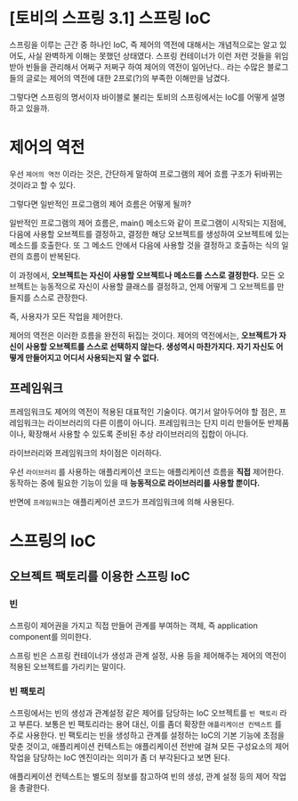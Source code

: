 # [토비의 스프링 3.1] 스프링 IoC

스프링을 이루는 근간 중 하나인 IoC, 즉 제어의 역전에 대해서는 개념적으로는 알고 있어도, 사실 완벽하게 이해는 못했던 상태였다. 스프링 컨테이너가 이런 저런 것들을 위임받아 빈들을 관리해서 어쩌구 저쩌구 하여 제어의 역전이 일어난다.. 라는 수많은 블로그들의 글로는 제어의 역전에 대한 2프로(?)의 부족한 이해만을 남겼다. 

그렇다면 스프링의 명서이자 바이블로 불리는 토비의 스프링에서는 IoC를 어떻게 설명하고 있을까. 

# 제어의 역전

우선 `제어의 역전` 이라는 것은, 간단하게 말하여 프로그램의 제어 흐름 구조가 뒤바뀌는 것이라고 할 수 있다.

그렇다면 일반적인 프로그램의 제어 흐름은 어떻게 될까?

일반적인 프로그램의 제어 흐름은, main() 메소드와 같이 프로그램이 시작되는 지점에, 다음에 사용할 오브젝트를 결정하고, 결정한 해당 오브젝트를 생성하여 오브젝트에 있는 메소드를 호출한다. 또 그 메소드 안에서 다음에 사용할 것을 결정하고 호출하는 식의 일련의 흐름이 반복된다. 

이 과정에서, **오브젝트는 자신이 사용할 오브젝트나 메소드를 스스로 결정한다.** 모든 오브젝트는 능동적으로 자신이 사용할 클래스를 결정하고, 언제 어떻게 그 오브젝트를 만들지를 스스로 관장한다. 

즉, 사용자가 모든 작업을 제어한다. 

제어의 역전은 이러한 흐름을 완전히 뒤집는 것이다. 제어의 역전에서는, **오브젝트가 자신이 사용할 오브젝트를 스스로 선택하지 않는다. 생성역시 마찬가지다. 자기 자신도 어떻게 만들어지고 어디서 사용되는지 알 수 없다.**

## 프레임워크

프레임워크도 제어의 역전이 적용된 대표적인 기술이다. 여기서 알아두어야 할 점은, 프레임워크는 라이브러리의 다른 이름이 아니다. 프레임워크는 단지 미리 만들어둔 반제품이나, 확장해서 사용할 수 있도록 준비된 추상 라이브러리의 집합이 아니다.

라이브러리와 프레임워크의 차이점은 이러하다.

우선 `라이브러리` 를 사용하는 애플리케이션 코드는 애플리케이션 흐름을 **직접** 제어한다. 동작하는 중에 필요한 기능이 있을 때 **능동적으로 라이브러리를 사용할 뿐이다.**

반면에 `프레임워크`는 애플리케이션 코드가 프레임워크에 의해 사용된다.

# 스프링의 IoC
## 오브젝트 팩토리를 이용한 스프링 IoC

### 빈
스프링이 제어권을 가지고 직접 만들어 관계를 부여하는 객체, 즉 application component를 의미한다.

스프링 빈은 스프링 컨테이너가 생성과 관계 설정, 사용 등을 제어해주는 제어의 역전이 적용된 오브젝트를 가리키는 말이다.

### 빈 팩토리 
스프링에서는 빈의 생성과 관계설정 같은 제어를 담당하는 IoC 오브젝트를 `빈 팩토리` 라고 부른다. 보통은 빈 팩토리라는 용어 대신, 이를 좀더 확장한 `애플리케이션 컨텍스트` 를 주로 사용한다. 빈 팩토리는 빈을 생성하고 관계를 설정하는 IoC의 기본 기능에 초점을 맞춘 것이고, 애플리케이션 컨텍스트는 애플리케이션 전반에 걸쳐 모든 구성요소의 제어 작업을 담당하는 IoC 엔진이라는 의미가 좀 더 부각된다고 보면 된다.

애플리케이션 컨텍스트는 별도의 정보를 참고하여 빈의 생성, 관계 설정 등의 제어 작업을 총괄한다. 
